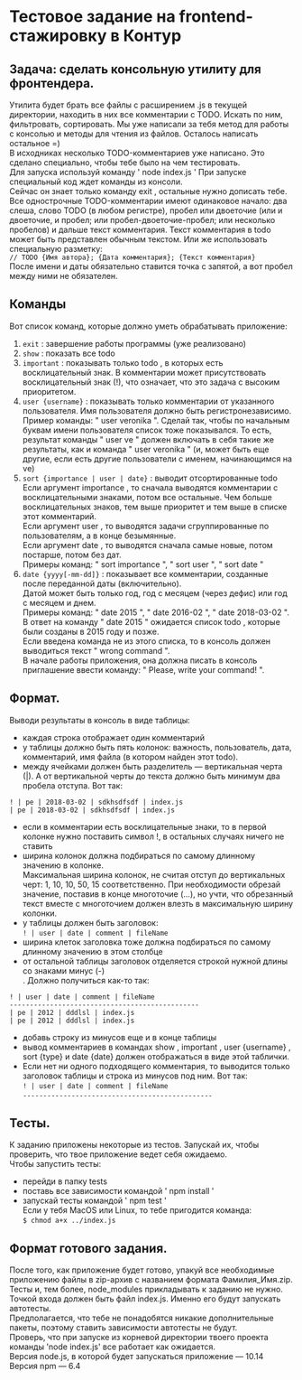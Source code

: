 # Тестовое задание на frontend-стажировку в Контур
## Задача: сделать консольную утилиту для фронтендера.
Утилита будет брать все файлы с расширением .js в текущей директории, находить в них
все комментарии с TODO. Искать по ним, фильтровать, сортировать.
Мы уже написали за тебя метод для работы с консолью и методы для чтения из файлов.
Осталось написать остальное =)  
В исходниках несколько TODO-комментариев уже написано. Это сделано специально,
чтобы тебе было на чем тестировать.  
Для запуска используй команду ' node index.js ' При запуске специальный код ждет
команды из консоли.  
Сейчас он знает только команду exit , остальные нужно дописать тебе.
Все однострочные TODO-комментарии имеют одинаковое начало: два слеша, слово
TODO (в любом регистре), пробел или двоеточие (или и двоеточие, и пробел; или
пробел-двоеточие-пробел; или несколько пробелов) и дальше текст комментария.
Текст комментария в todo может быть представлен обычным текстом. Или же
использовать специальную разметку:  
`// TODO {Имя автора}; {Дата комментария}; {Текст комментария}`  
После имени и даты обязательно ставится точка с запятой, а вот пробел между ними не
обязателен.  
## Команды
Вот список команд, которые должно уметь обрабатывать приложение:  
1. `exit` : завершение работы программы (уже реализовано)  
2. `show` : показать все todo  
3. `important` : показывать только todo , в которых есть восклицательный знак.
В комментарии может присутствовать восклицательный знак (!), что означает, что
это задача с высоким приоритетом.  
4. `user {username}` : показывать только комментарии от указанного
пользователя.
Имя пользователя должно быть регистронезависимо. Пример команды: " user
veronika ". Сделай так, чтобы по начальным буквам имени пользователя список
тоже показывался. То есть, результат команды " user ve " должен включать в себя
такие же результаты, как и команда " user veronika " (и, может быть еще другие,
если есть другие пользователи с именем, начинающимся на ve)  
5. `sort {importance | user | date}` : выводит отсортированные todo
Если аргумент importance , то сначала выводятся комментарии с
восклицательными знаками, потом все остальные. Чем больше
восклицательных знаков, тем выше приоритет и тем выше в списке этот
комментарий.  
Если аргумент user , то выводятся задачи сгруппированные по пользователям, а в
конце безымянные.  
Если аргумент date , то выводятся сначала самые новые, потом постарше, потом
без дат.  
Примеры команд: " sort importance ", " sort user ", " sort date "  
6. `date {yyyy[-mm-dd]}` : показывает все комментарии, созданные после
переданной даты (включительно).  
Датой может быть только год, год с месяцем (через дефис) или год с месяцем и
днем.  
Примеры команд: " date 2015 ", " date 2016-02 ", " date 2018-03-02 ".  
В ответ на команду " date 2015 " ожидается список todo , которые были созданы в
2015 году и позже.  
Если введена команда не из этого списка, то в консоль должен выводиться текст " wrong
command ".  
В начале работы приложения, она должна писать в консоль приглашение ввести
команду: " Please, write your command! ".  
## Формат.  
Выводи результаты в консоль в виде таблицы:  
- каждая строка отображает один комментарий  
- у таблицы должно быть пять колонок: важность, пользователь, дата, комментарий, имя
файла (в котором найден этот todo).  
- между ячейками должен быть разделитель — вертикальная черта (|). А от
вертикальной черты до текста должно быть минимум два пробела отступа. Вот так:  
```
! | pe | 2018-03-02 | sdkhsdfsdf | index.js  
| pe | 2018-03-02 | sdkhsdfsdf | index.js  
```
- если в комментарии есть восклицательные знаки, то в первой колонке нужно поставить
символ !,
в остальных случаях ничего не ставить  
- ширина колонок должна подбираться по самому длинному значению в колонке.  
Максимальная ширина колонок, не считая отступ до вертикальных черт: 1, 10, 10, 50, 15
соответственно. При необходимости обрезай значение, поставив в конце многоточие (...),
но учти, что обрезанный текст вместе с многоточием должен влезть в максимальную
ширину колонки.  
- у таблицы должен быть заголовок:  
`! | user | date | comment | fileName`  
- ширина клеток заголовка тоже должна подбираться по самому длинному значению в
этом столбце  
- от остальной таблицы заголовок отделяется строкой нужной длины со знаками минус (-)  
. Должно получиться как-то так:  
```
! | user | date | comment | fileName  
-----------------------------------------------  
| pe | 2012 | dddlsl | index.js  
| pe | 2012 | dddlsl | index.js  
```
- добавь строку из минусов еще и в конце таблицы  
- вывод комментариев в командах show , important , user {username} , sort {type}
и date {date} должен отображаться в виде этой таблички.  
- Если нет ни одного подходящего комментария, то выводится только заголовок таблицы
и строка из минусов под ним. Вот так:  
`! | user | date | comment | fileName`  
`-----------------------------------------------`  
## Тесты.  
К заданию приложены некоторые из тестов. Запускай их, чтобы проверить, что твое
приложение ведет себя ожидаемо.  
Чтобы запустить тесты:  
- перейди в папку tests  
- поставь все зависимости командой ' npm install '  
- запускай тесты командой ' npm test '  
Если у тебя MacOS или Linux, то тебе пригодится команда:  
`$ chmod a+x ../index.js`  
## Формат готового задания.  
После того, как приложение будет готово, упакуй все необходимые приложению файлы в
zip-архив с названием формата
Фамилия_Имя.zip. Тесты и, тем более, node_modules прикладывать к заданию не нужно.
Точкой входа должен быть файл index.js. Именно его будут запускать автотесты.  
Предполагается, что тебе не понадобятся
никакие дополнительные пакеты, поэтому ставить зависимости автотесты не будут.  
Проверь, что при запуске из корневой директории твоего проекта команды 'node index.js' 
все работает как ожидается.  
Версия node.js, в которой будет запускаться приложение — 10.14  
Версия npm — 6.4  
